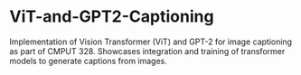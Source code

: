# ViT-and-GPT2-Captioning
Implementation of Vision Transformer (ViT) and GPT-2 for image captioning as part of CMPUT 328. Showcases integration and training of transformer models to generate captions from images.
